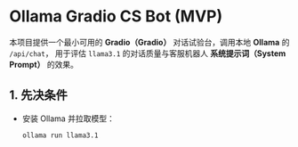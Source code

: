 # Ollama Gradio CS Bot (MVP)

本项目提供一个最小可用的 **Gradio（Gradio）** 对话试验台，调用本地 **Ollama** 的 `/api/chat`，
用于评估 `llama3.1` 的对话质量与客服机器人 **系统提示词（System Prompt）** 的效果。

## 1. 先决条件
- 安装 Ollama 并拉取模型：
  ```bash
  ollama run llama3.1
